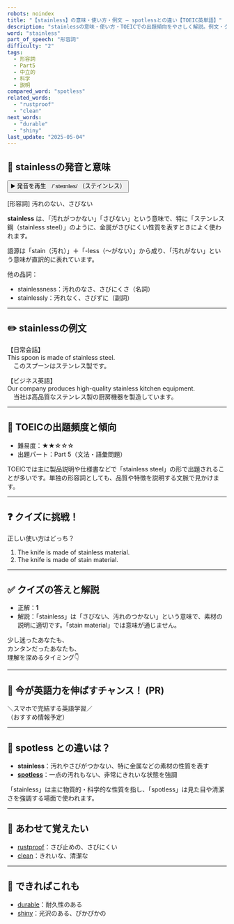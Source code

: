 ```yaml
---
robots: noindex
title: "【stainless】の意味・使い方・例文 ― spotlessとの違い【TOEIC英単語】"
description: "stainlessの意味・使い方・TOEICでの出題傾向をやさしく解説。例文・クイズ付きでspotlessとの違いもわかりやすく学べます。"
word: "stainless"
part_of_speech: "形容詞"
difficulty: "2"
tags:
  - 形容詞
  - Part5
  - 中立的
  - 科学
  - 説明
compared_word: "spotless"
related_words:
  - "rustproof"
  - "clean"
next_words:
  - "durable"
  - "shiny"
last_update: "2025-05-04"
---
```


## 🔰 stainlessの発音と意味

<button class="play-audio" onclick="playTTS('stainless')">
  <span class="play-audio-main">
    ▶️ 発音を再生　/ˈsteɪnləs/
  </span>
  <span class="play-audio-sub">
    （ステインレス）
  </span>
</button>

[形容詞] 汚れのない、さびない

**stainless** は、「汚れがつかない」「さびない」という意味で、特に「ステンレス鋼（stainless steel）」のように、金属がさびにくい性質を表すときによく使われます。

語源は「stain（汚れ）」＋「-less（～がない）」から成り、「汚れがない」という意味が直訳的に表れています。

他の品詞：  
- stainlessness：汚れのなさ、さびにくさ（名詞）
- stainlessly：汚れなく、さびずに（副詞）

---

## ✏️ stainlessの例文

【日常会話】  
This spoon is made of stainless steel.  
　このスプーンはステンレス製です。

【ビジネス英語】  
Our company produces high-quality stainless kitchen equipment.  
　当社は高品質なステンレス製の厨房機器を製造しています。

---

## 🎯 TOEICの出題頻度と傾向

- 難易度：★★☆☆☆
- 出題パート：Part 5（文法・語彙問題）

TOEICでは主に製品説明や仕様書などで「stainless steel」の形で出題されることが多いです。単独の形容詞としても、品質や特徴を説明する文脈で見かけます。

---

## ❓ クイズに挑戦！

正しい使い方はどっち？

1. The knife is made of stainless material.  
2. The knife is made of stain material.

---

## ✅ クイズの答えと解説

- 正解：**1**
- 解説：「stainless」は「さびない、汚れのつかない」という意味で、素材の説明に適切です。「stain material」では意味が通じません。

少し迷ったあなたも、  
カンタンだったあなたも、  
理解を深めるタイミング👇️

---

## 🚀 今が英語力を伸ばすチャンス！ (PR)

<div class="info-center">
＼スマホで完結する英語学習／<br>  
（おすすめ情報予定）
</div>

---

## 🤔  spotless との違いは？

- **stainless**：汚れやさびがつかない、特に金属などの素材の性質を表す
- **[spotless](/word/spotless)**：一点の汚れもない、非常にきれいな状態を強調

「stainless」は主に物質的・科学的な性質を指し、「spotless」は見た目や清潔さを強調する場面で使われます。

---

## 🧩 あわせて覚えたい

- [rustproof](/word/rustproof)：さび止めの、さびにくい
- [clean](/word/clean)：きれいな、清潔な

---

## 📖 できればこれも

- [durable](/word/durable)：耐久性のある
- [shiny](/word/shiny)：光沢のある、ぴかぴかの

<!-- cvid: aid07_bid47 -->
